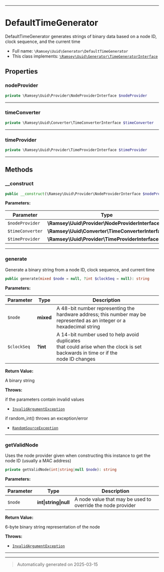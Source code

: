 ***

# DefaultTimeGenerator

DefaultTimeGenerator generates strings of binary data based on a node ID,
clock sequence, and the current time



* Full name: `\Ramsey\Uuid\Generator\DefaultTimeGenerator`
* This class implements:
[`\Ramsey\Uuid\Generator\TimeGeneratorInterface`](./TimeGeneratorInterface.md)



## Properties


### nodeProvider



```php
private \Ramsey\Uuid\Provider\NodeProviderInterface $nodeProvider
```






***

### timeConverter



```php
private \Ramsey\Uuid\Converter\TimeConverterInterface $timeConverter
```






***

### timeProvider



```php
private \Ramsey\Uuid\Provider\TimeProviderInterface $timeProvider
```






***

## Methods


### __construct



```php
public __construct(\Ramsey\Uuid\Provider\NodeProviderInterface $nodeProvider, \Ramsey\Uuid\Converter\TimeConverterInterface $timeConverter, \Ramsey\Uuid\Provider\TimeProviderInterface $timeProvider): mixed
```








**Parameters:**

| Parameter | Type | Description |
|-----------|------|-------------|
| `$nodeProvider` | **\Ramsey\Uuid\Provider\NodeProviderInterface** |  |
| `$timeConverter` | **\Ramsey\Uuid\Converter\TimeConverterInterface** |  |
| `$timeProvider` | **\Ramsey\Uuid\Provider\TimeProviderInterface** |  |





***

### generate

Generate a binary string from a node ID, clock sequence, and current time

```php
public generate(mixed $node = null, ?int $clockSeq = null): string
```








**Parameters:**

| Parameter | Type | Description |
|-----------|------|-------------|
| `$node` | **mixed** | A 48-bit number representing the<br />hardware address; this number may be represented as an integer or a<br />hexadecimal string |
| `$clockSeq` | **?int** | A 14-bit number used to help avoid duplicates<br />that could arise when the clock is set backwards in time or if the<br />node ID changes |


**Return Value:**

A binary string



**Throws:**
<p>if the parameters contain invalid values</p>

- [`InvalidArgumentException`](../Exception/InvalidArgumentException.md)
<p>if random_int() throws an exception/error</p>

- [`RandomSourceException`](../Exception/RandomSourceException.md)



***

### getValidNode

Uses the node provider given when constructing this instance to get
the node ID (usually a MAC address)

```php
private getValidNode(int|string|null $node): string
```








**Parameters:**

| Parameter | Type | Description |
|-----------|------|-------------|
| `$node` | **int&#124;string&#124;null** | A node value that may be used to override the node provider |


**Return Value:**

6-byte binary string representation of the node



**Throws:**

- [`InvalidArgumentException`](../Exception/InvalidArgumentException.md)



***


***
> Automatically generated on 2025-03-15
